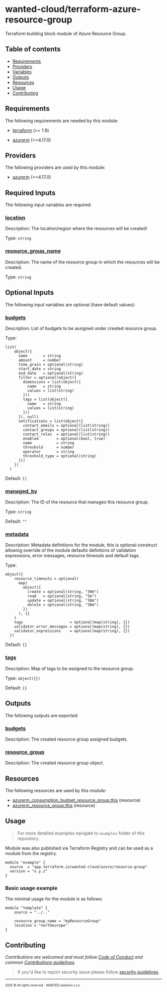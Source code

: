 <!-- BEGIN_TF_DOCS -->
# wanted-cloud/terraform-azure-resource-group

Terraform building block module of Azure Resource Group.

## Table of contents

- [Requirements](#requirements)
- [Providers](#providers)
- [Variables](#inputs)
- [Outputs](#outputs)
- [Resources](#resources)
- [Usage](#usage)
- [Contributing](#contributing)

## Requirements

The following requirements are needed by this module:

- <a name="requirement_terraform"></a> [terraform](#requirement\_terraform) (>= 1.9)

- <a name="requirement_azurerm"></a> [azurerm](#requirement\_azurerm) (>=4.17.0)

## Providers

The following providers are used by this module:

- <a name="provider_azurerm"></a> [azurerm](#provider\_azurerm) (>=4.17.0)

## Required Inputs

The following input variables are required:

### <a name="input_location"></a> [location](#input\_location)

Description: The location/region where the resources will be created!

Type: `string`

### <a name="input_resource_group_name"></a> [resource\_group\_name](#input\_resource\_group\_name)

Description: The name of the resource group in which the resources will be created.

Type: `string`

## Optional Inputs

The following input variables are optional (have default values):

### <a name="input_budgets"></a> [budgets](#input\_budgets)

Description: List of budgets to be assigned under created resource group.

Type:

```hcl
list(
    object({
      name       = string
      amount     = number
      time_grain = optional(string)
      start_date = string
      end_date   = optional(string)
      filter = optional(object({
        dimensions = list(object({
          name   = string
          values = list(string)
        }))
        tags = list(object({
          name   = string
          values = list(string)
        }))
      }), null)
      notifications = list(object({
        contact_emails = optional(list(string))
        contact_groups = optional(list(string))
        contact_roles  = optional(list(string))
        enabled        = optional(bool, true)
        name           = string
        threshold      = number
        operator       = string
        threshold_type = optional(string)
      }))
    })
  )
```

Default: `[]`

### <a name="input_managed_by"></a> [managed\_by](#input\_managed\_by)

Description: The ID of the resource that manages this resource group.

Type: `string`

Default: `""`

### <a name="input_metadata"></a> [metadata](#input\_metadata)

Description: Metadata definitions for the module, this is optional construct allowing override of the module defaults defintions of validation expressions, error messages, resource timeouts and default tags.

Type:

```hcl
object({
    resource_timeouts = optional(
      map(
        object({
          create = optional(string, "30m")
          read   = optional(string, "5m")
          update = optional(string, "30m")
          delete = optional(string, "30m")
        })
      ), {}
    )
    tags                     = optional(map(string), {})
    validator_error_messages = optional(map(string), {})
    validator_expressions    = optional(map(string), {})
  })
```

Default: `{}`

### <a name="input_tags"></a> [tags](#input\_tags)

Description: Map of tags to be assigned to the resource group.

Type: `object({})`

Default: `{}`

## Outputs

The following outputs are exported:

### <a name="output_budgets"></a> [budgets](#output\_budgets)

Description: The created resource group assigned budgets.

### <a name="output_resource_group"></a> [resource\_group](#output\_resource\_group)

Description: The created resource group object.

## Resources

The following resources are used by this module:

- [azurerm_consumption_budget_resource_group.this](https://registry.terraform.io/providers/hashicorp/azurerm/latest/docs/resources/consumption_budget_resource_group) (resource)
- [azurerm_resource_group.this](https://registry.terraform.io/providers/hashicorp/azurerm/latest/docs/resources/resource_group) (resource)

## Usage

> For more detailed examples navigate to `examples` folder of this repository.

Module was also published via Terraform Registry and can be used as a module from the registry.

```hcl
module "example" {
  source  = "app.terraform.io/wanted-cloud/azure/resource-group"
  version = "x.y.z"
}
```

### Basic usage example

The minimal usage for the module is as follows:

```hcl
module "template" {
    source = "../.."
    
    resource_group_name = "myResourceGroup"
    location = "northeurope"
}
```
## Contributing

_Contributions are welcomed and must follow [Code of Conduct](https://github.com/wanted-cloud/.github?tab=coc-ov-file) and common [Contributions guidelines](https://github.com/wanted-cloud/.github/blob/main/docs/CONTRIBUTING.md)._

> If you'd like to report security issue please follow [security guidelines](https://github.com/wanted-cloud/.github?tab=security-ov-file).
---
<sup><sub>_2025 &copy; All rights reserved - WANTED.solutions s.r.o._</sub></sup>
<!-- END_TF_DOCS -->